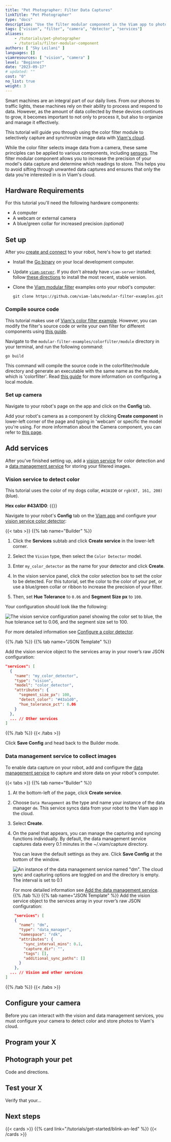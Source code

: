 ```yaml
---
title: "Pet Photographer: Filter Data Captures"
linkTitle: "Pet Photographer"
type: "docs"
description: "Use the filter modular component in the Viam app to photograph your pet in their collar."
tags: ["vision", "filter", "camera", "detector", "services"]
aliases:
    - /tutorials/pet-photographer
    - /tutorials/filter-modular-component
authors: [ "Sky Leilani" ]
languages: []
viamresources: [ "vision", "camera" ]
level: "Beginner"
date: "2023-09-17"
# updated: ""
cost: "0"
no_list: true
weight: 3
---
```


Smart machines are an integral part of our daily lives.
From our phones to traffic lights, these machines rely on their ability to process and respond to data.
However, as the amount of data collected by these devices continues to grow, it becomes important to not only to process it, but also to organize and manage it effectively.

This tutorial will guide you through using the color filter module to selectively capture and synchronize image data with [Viam's cloud](/services/data/#cloud-sync).

While the color filter selects image data from a camera, these same principles can be applied to various components, including [sensors](https://github.com/viam-labs/modular-filter-examples/tree/main/sensorfilter).
The filter modular component allows you to increase the precision of your model's data capture and determine which readings to store.
This helps you to avoid sifting through unwanted data captures and ensures that only the data you're interested in is in Viam's cloud.

## Hardware Requirements

For this tutorial you'll need the following hardware components:

- A computer
- A webcam or external camera
- A blue/green collar for increased precision _(optional)_

## Set up

After you [create and connect](https://docs.viam.com/manage/fleet/robots/#add-a-new-robot) to your robot, here's how to get started:

- Install the [Go binary](https://go.dev/dl/) on your local development computer.

- Update [`viam-server`](/installation/manage/#update-viam-server).
If you don't already have `viam-server` installed, follow [these directions](/installation/#install-viam-server) to install the most recent, stable version.

- Clone the [Viam modular filter](https://github.com/viam-labs/modular-filter-examples) examples onto your robot's computer:

   ```{class="command-line" data-prompt="$"}
   git clone https://github.com/viam-labs/modular-filter-examples.git
   ```

### Compile source code

This tutorial makes use of [Viam's color filter example](https://github.com/viam-labs/modular-filter-examples/tree/main/colorfilter). However, you can modify the filter's source code or write your own filter for different components using [this guide](/extend/modular-resources/create/).

Navigate to the `modular-filter-examples/colorfilter/module` directory in your terminal, and run the following command:

```{class="command-line" data-prompt="$"}
go build
```

This command will compile the source code in the colorfilter/module directory and generate an executable with the same name as the module, which is 'colorfilter'. Read [this guide](https://docs.viam.com/extend/modular-resources/configure/#configure-a-local-module) for more information on configuring a local module.

### Set up camera

Navigate to your robot's page on the app and click on the **Config** tab.

Add your robot's camera as a component by clicking **Create component** in lower-left corner of the page and typing in 'webcam' or specific the model you're using.
For more information about the Camera component, you can refer to [this page](/components/camera/).

## Add services

After you've finished setting up, add a [vision service](/services/vision/detection) for color detection and a [data management service](/services/data/) for storing your filtered images.

### Vision service to detect color

This tutorial uses the color of my dogs collar, `#43A1D0` or `rgb(67, 161, 208)` (blue).

**Hex color #43A1D0**: {{<imgproc src="/tutorials/pet-photographer/43a1d0.png" resize="90x" declaredimensions=true alt="A color swatch for the color of example subject's collar">}}

Navigate to your robot's **Config** tab on the [Viam app](https://app.viam.com/robots) and configure your [vision service color detector](/services/vision/detection/):

{{< tabs >}}
{{% tab name="Builder" %}}

1. Click the **Services** subtab and click **Create service** in the lower-left corner.

1. Select the `Vision` type, then select the `Color Detector` model.

1. Enter `my_color_detector` as the name for your detector and click **Create**.

1. In the vision service panel, click the color selection box to set the color to be detected.
   For this tutorial, set the color to the color of your pet, or use a blue/green collar or ribbon to increase the precision of your filter.

1. Then, set **Hue Tolerance** to `0.06` and **Segment Size px** to `100`.

Your configuration should look like the following:

![The vision service configuration panel showing the color set to blue, the hue tolerance set to 0.06, and the segment size set to 100.](/tutorials/pet-photographer/vision-service.png)

For more detailed information see [Configure a color detector](/services/vision/detection/#configure-a-color_detector).

{{% /tab %}}
{{% tab name="JSON Template" %}}

Add the vision service object to the services array in your rover’s raw JSON configuration:

```json {class="line-numbers linkable-line-numbers"}
"services": [
  {
    "name": "my_color_detector",
    "type": "vision",
    "model": "color_detector",
    "attributes": {
      "segment_size_px": 100,
      "detect_color": "#43a1d0",
      "hue_tolerance_pct": 0.06
    }
  },
  ... // Other services
]
```

{{% /tab %}}
{{< /tabs >}}

Click **Save Config** and head back to the Builder mode.

### Data management service to collect images

To enable data capture on your robot, add and configure the [data management service](/services/data/) to capture and store data on your robot's computer.

{{< tabs >}}
{{% tab name="Builder" %}}

1. At the bottom-left of the page, click **Create service**.
1. Choose `Data Management` as the type and name your instance of the data manager `dm`.
  This service syncs data from your robot to the Viam app in the cloud.
1. Select **Create**.
1. On the panel that appears, you can manage the capturing and syncing functions individually.
   By default, the data management service captures data every 0.1 minutes in the <file>~/.viam/capture</file> directory.

   You can leave the default settings as they are.
   Click **Save Config** at the bottom of the window.

   ![An instance of the data management service named "dm". The cloud sync and capturing options are toggled on and the directory is empty. The interval is set to 0.1](/tutorials/pet-photographer/data-management-services.png)

   For more detailed information see [Add the data management service](/services/data/configure-data-capture/#add-the-data-management-service).
{{% /tab %}}
{{% tab name="JSON Template" %}}
Add the vision service object to the services array in your rover’s raw JSON configuration:

```json {class="line-numbers linkable-line-numbers"}
    "services": [
    {
      "name": "dm",
      "type": "data_manager",
      "namespace": "rdk",
      "attributes": {
        "sync_interval_mins": 0.1,
        "capture_dir": "",
        "tags": [],
        "additional_sync_paths": []
      }
    },
  ... // Vision and other services
]
```

{{% /tab %}}
{{< /tabs >}}

## Configure your camera

Before you can interact with the vision and data management services, you must configure your camera to detect color and store photos to Viam's cloud.

## Program your X

## Photograph your pet

Code and directions.

## Test your X

Verify that your...

## Next steps

{{< cards >}}
  {{% card link="/tutorials/get-started/blink-an-led" %}}
{{< /cards >}}
